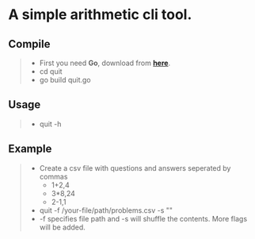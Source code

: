 # A simple arithmetic cli tool.

### 

## Compile
> - First you need **Go**, download from **[here](https://go.dev)**.
> - cd quit
> - go build quit.go

## Usage

> - quit -h


## Example

> - Create a csv file with questions and answers seperated by commas
>   - 1+2,4
>   - 3*8,24
>   - 2-1,1
> - quit -f /your-file/path/problems.csv -s "" 
> - -f specifies file path and -s will shuffle the contents. More flags will be added.
